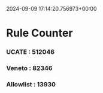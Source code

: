 2024-09-09 17:14:20.756973+00:00
# Rule Counter 
 ### UCATE : 512046

 ### Veneto : 82346

 ### Allowlist : 13930